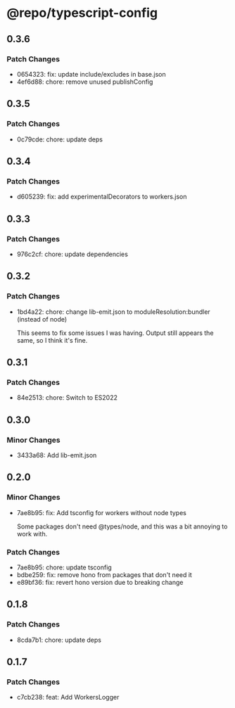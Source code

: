 # @repo/typescript-config

## 0.3.6

### Patch Changes

- 0654323: fix: update include/excludes in base.json
- 4ef6d88: chore: remove unused publishConfig

## 0.3.5

### Patch Changes

- 0c79cde: chore: update deps

## 0.3.4

### Patch Changes

- d605239: fix: add experimentalDecorators to workers.json

## 0.3.3

### Patch Changes

- 976c2cf: chore: update dependencies

## 0.3.2

### Patch Changes

- 1bd4a22: chore: change lib-emit.json to moduleResolution:bundler (instead of node)

  This seems to fix some issues I was having. Output still appears the same, so I think it's fine.

## 0.3.1

### Patch Changes

- 84e2513: chore: Switch to ES2022

## 0.3.0

### Minor Changes

- 3433a68: Add lib-emit.json

## 0.2.0

### Minor Changes

- 7ae8b95: fix: Add tsconfig for workers without node types

  Some packages don't need @types/node, and this was a bit annoying to work with.

### Patch Changes

- 7ae8b95: chore: update tsconfig
- bdbe259: fix: remove hono from packages that don't need it
- e89bf36: fix: revert hono version due to breaking change

## 0.1.8

### Patch Changes

- 8cda7b1: chore: update deps

## 0.1.7

### Patch Changes

- c7cb238: feat: Add WorkersLogger
